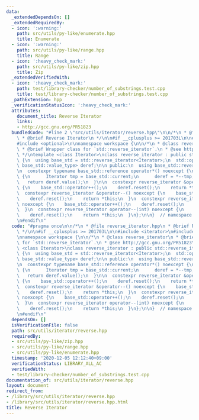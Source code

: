 ```yaml
---
data:
  _extendedDependsOn: []
  _extendedRequiredBy:
  - icon: ':warning:'
    path: src/utils/py-like/enumerate.hpp
    title: Enumerate
  - icon: ':warning:'
    path: src/utils/py-like/range.hpp
    title: Range
  - icon: ':heavy_check_mark:'
    path: src/utils/py-like/zip.hpp
    title: Zip
  _extendedVerifiedWith:
  - icon: ':heavy_check_mark:'
    path: test/library-checker/number_of_substrings.test.cpp
    title: test/library-checker/number_of_substrings.test.cpp
  _pathExtension: hpp
  _verificationStatusIcon: ':heavy_check_mark:'
  attributes:
    document_title: Reverse Iterator
    links:
    - http://gcc.gnu.org/PR51823
  bundledCode: "#line 2 \"src/utils/iterator/reverse.hpp\"\n\n/*\n * @file reverse_iterator.hpp\n\
    \ * @brief Reverse Iterator\n */\n\n#if __cplusplus >= 201703L\n\n#include <iterator>\n\
    #include <optional>\n\nnamespace workspace {\n\n/*\n * @class reverse_iterator\n\
    \ * @brief Wrapper class for `std::reverse_iterator`.\n * @see http://gcc.gnu.org/PR51823\n\
    \ */\ntemplate <class Iterator>\nclass reverse_iterator : public std::reverse_iterator<Iterator>\
    \ {\n  using base_std = std::reverse_iterator<Iterator>;\n  std::optional<typename\
    \ base_std::value_type> deref;\n\n public:\n  using base_std::reverse_iterator;\n\
    \n  constexpr typename base_std::reference operator*() noexcept {\n    if (!deref)\
    \ {\n      Iterator tmp = base_std::current;\n      deref = *--tmp;\n    }\n \
    \   return deref.value();\n  }\n\n  constexpr reverse_iterator &operator++() noexcept\
    \ {\n    base_std::operator++();\n    deref.reset();\n    return *this;\n  }\n\
    \  constexpr reverse_iterator &operator--() noexcept {\n    base_std::operator++();\n\
    \    deref.reset();\n    return *this;\n  }\n  constexpr reverse_iterator operator++(int)\
    \ noexcept {\n    base_std::operator++();\n    deref.reset();\n    return *this;\n\
    \  }\n  constexpr reverse_iterator operator--(int) noexcept {\n    base_std::operator++();\n\
    \    deref.reset();\n    return *this;\n  }\n};\n\n}  // namespace workspace\n\
    \n#endif\n"
  code: "#pragma once\n\n/*\n * @file reverse_iterator.hpp\n * @brief Reverse Iterator\n\
    \ */\n\n#if __cplusplus >= 201703L\n\n#include <iterator>\n#include <optional>\n\
    \nnamespace workspace {\n\n/*\n * @class reverse_iterator\n * @brief Wrapper class\
    \ for `std::reverse_iterator`.\n * @see http://gcc.gnu.org/PR51823\n */\ntemplate\
    \ <class Iterator>\nclass reverse_iterator : public std::reverse_iterator<Iterator>\
    \ {\n  using base_std = std::reverse_iterator<Iterator>;\n  std::optional<typename\
    \ base_std::value_type> deref;\n\n public:\n  using base_std::reverse_iterator;\n\
    \n  constexpr typename base_std::reference operator*() noexcept {\n    if (!deref)\
    \ {\n      Iterator tmp = base_std::current;\n      deref = *--tmp;\n    }\n \
    \   return deref.value();\n  }\n\n  constexpr reverse_iterator &operator++() noexcept\
    \ {\n    base_std::operator++();\n    deref.reset();\n    return *this;\n  }\n\
    \  constexpr reverse_iterator &operator--() noexcept {\n    base_std::operator++();\n\
    \    deref.reset();\n    return *this;\n  }\n  constexpr reverse_iterator operator++(int)\
    \ noexcept {\n    base_std::operator++();\n    deref.reset();\n    return *this;\n\
    \  }\n  constexpr reverse_iterator operator--(int) noexcept {\n    base_std::operator++();\n\
    \    deref.reset();\n    return *this;\n  }\n};\n\n}  // namespace workspace\n\
    \n#endif\n"
  dependsOn: []
  isVerificationFile: false
  path: src/utils/iterator/reverse.hpp
  requiredBy:
  - src/utils/py-like/zip.hpp
  - src/utils/py-like/range.hpp
  - src/utils/py-like/enumerate.hpp
  timestamp: '2020-12-05 12:12:40+09:00'
  verificationStatus: LIBRARY_ALL_AC
  verifiedWith:
  - test/library-checker/number_of_substrings.test.cpp
documentation_of: src/utils/iterator/reverse.hpp
layout: document
redirect_from:
- /library/src/utils/iterator/reverse.hpp
- /library/src/utils/iterator/reverse.hpp.html
title: Reverse Iterator
---
```

